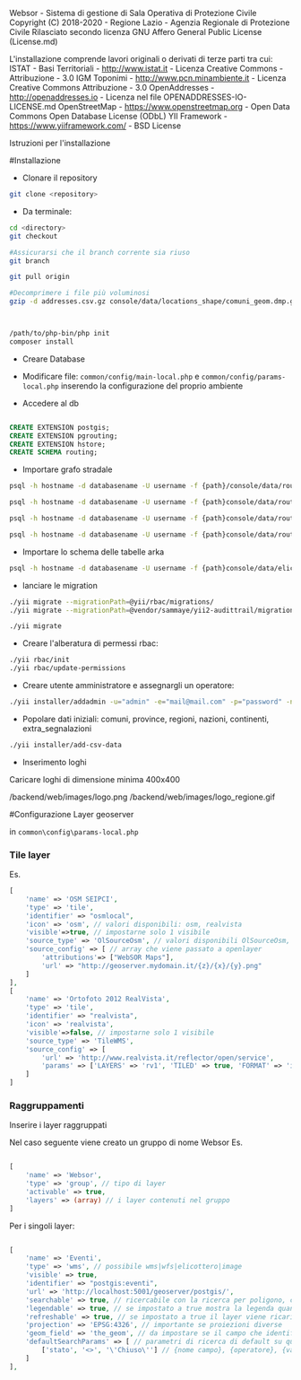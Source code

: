 Websor - Sistema di gestione di Sala Operativa di Protezione Civile
Copyright (C) 2018-2020 - Regione Lazio - Agenzia Regionale di Protezione Civile
Rilasciato secondo licenza GNU Affero General Public License (License.md)

L'installazione comprende lavori originali o derivati di terze parti tra cui:
ISTAT - Basi Territoriali - http://www.istat.it - Licenza Creative Commons - Attribuzione - 3.0
IGM Toponimi - http://www.pcn.minambiente.it - Licenza Creative Commons Attribuzione - 3.0
OpenAddresses - http://openaddresses.io - Licenza nel file OPENADDRESSES-IO-LICENSE.md
OpenStreetMap - https://www.openstreetmap.org - Open Data Commons Open Database License (ODbL) 
YII Framework - https://www.yiiframework.com/ - BSD License


Istruzioni per l'installazione

#Installazione
- Clonare il repository

```bash
git clone <repository>
```

- Da terminale:

```bash
cd <directory>
git checkout 

#Assicurarsi che il branch corrente sia riuso
git branch

git pull origin

#Decomprimere i file più voluminosi
gzip -d addresses.csv.gz console/data/locations_shape/comuni_geom.dmp.gz console/data/locations_shape/geom_toponimi.sql.gz console/data/routing/routing_other.sql.gz



/path/to/php-bin/php init
composer install
```

- Creare Database
- Modificare file: `common/config/main-local.php` e `common/config/params-local.php` inserendo la configurazione del proprio ambiente


- Accedere al db
```sql 

CREATE EXTENSION postgis;
CREATE EXTENSION pgrouting;
CREATE EXTENSION hstore;
CREATE SCHEMA routing;

```

- Importare grafo stradale
```bash
psql -h hostname -d databasename -U username -f {path}/console/data/routing/routing_schema.sql

psql -h hostname -d databasename -U username -f {path}console/data/routing/routing_vertices.sql

psql -h hostname -d databasename -U username -f {path}console/data/routing/routing_pos.sql

psql -h hostname -d databasename -U username -f {path}console/data/routing/routing_other.sql
```

- Importare lo schema delle tabelle arka
```bash
psql -h hostname -d databasename -U username -f {path}console/data/elicotteri/arka_tables.sql
```

- lanciare le migration

```bash
./yii migrate --migrationPath=@yii/rbac/migrations/
./yii migrate --migrationPath=@vendor/sammaye/yii2-audittrail/migrations

./yii migrate
```

- Creare l'alberatura di permessi rbac:

```bash
./yii rbac/init
./yii rbac/update-permissions
```

- Creare utente amministratore e assegnargli un operatore:

```bash
./yii installer/addadmin -u="admin" -e="mail@mail.com" -p="password" -no="Nome" -co="Cognome" -opr="Dirigente" -mo="MATRICOLA" -ro="Admin" -wo="1"
```

- Popolare dati iniziali: comuni, province, regioni, nazioni, continenti, extra_segnalazioni

```bash
./yii installer/add-csv-data
```

- Inserimento loghi

Caricare loghi di dimensione minima 400x400

/backend/web/images/logo.png
/backend/web/images/logo_regione.gif




#Configurazione Layer geoserver


in `common\config\params-local.php`


### Tile layer

Es.
```php
[
    'name' => 'OSM SEIPCI',
    'type' => 'tile', 
    'identifier' => "osmlocal",
    'icon' => 'osm', // valori disponibili: osm, realvista
    'visible'=>true, // impostarne solo 1 visibile
    'source_type' => 'OlSourceOsm', // valori disponibili OlSourceOsm, TileWMS
    'source_config' => [ // array che viene passato a openlayer
        'attributions'=> ["WebSOR Maps"],
        'url' => "http://geoserver.mydomain.it/{z}/{x}/{y}.png"
    ]
],
[
    'name' => 'Ortofoto 2012 RealVista',
    'type' => 'tile',
    'identifier' => "realvista",
    'icon' => 'realvista',
    'visible'=>false, // impostarne solo 1 visibile
    'source_type' => 'TileWMS',
    'source_config' => [
        'url' => 'http://www.realvista.it/reflector/open/service',
        'params' => ['LAYERS' => 'rv1', 'TILED' => true, 'FORMAT' => 'image/jpeg']
    ]   
]
```

### Raggruppamenti

Inserire i layer raggruppati

Nel caso seguente viene creato un gruppo di nome Websor
Es.
```php 

[
    'name' => 'Websor',
    'type' => 'group', // tipo di layer
    'activable' => true,
    'layers' => (array) // i layer contenuti nel gruppo
]

```

Per i singoli layer:
```php

[
    'name' => 'Eventi',
    'type' => 'wms', // possibile wms|wfs|elicottero|image
    'visible' => true,
    'identifier' => "postgis:eventi",
    'url' => 'http://localhost:5001/geoserver/postgis/',
    'searchable' => true, // ricercabile con la ricerca per poligono, cerchio e punto
    'legendable' => true, // se impostato a true mostra la legenda quando il layer è attivo
    'refreshable' => true, // se impostato a true il layer viene ricaricato ogni 30 secondi (se attivo)
    'projection' => 'EPSG:4326', // importante se proiezioni diverse
    'geom_field' => 'the_geom', // da impostare se il campo che identifica la geometria nel layer è diverso da geom (case sensitive)
    'defaultSearchParams' => [ // parametri di ricerca di default su query CQL
        ['stato', '<>', '\'Chiuso\''] // {nome campo}, {operatore}, {valore}
    ]                    
],

```


